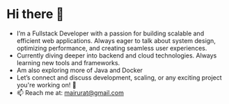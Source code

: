 # Hi there 👋

<ul>
  <li>
    I’m a Fullstack Developer with a passion for building scalable and efficient web applications.
    Always eager to talk about system design, optimizing performance, and creating seamless user experiences.
  </li>
  <li>
    Currently diving deeper into backend and cloud technologies. Always learning new tools and frameworks.
  </li>
  <li>
    Am also exploring more of Java and Docker
  </li>
  <li>
    Let’s connect and discuss development, scaling, or any exciting project you're working on! 🚀 
  </li>
  <li>
    📫 Reach me at: <a href="mailto:mairurat@gmail.com">mairurat@gmail.com</a>
  </li>
</ul>

